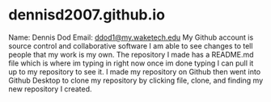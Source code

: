 # dennisd2007.github.io
Name: Dennis Dod Email: ddod1@my.waketech.edu
My Github account is source control and collaborative software I am able to see changes to tell people that my work is my own.
The repository I made has a README.md file which is where im typing in right now once im done typing I can pull it up to my repository to see it.
I made my repository on Github then went into Github Desktop to clone my repository by clicking file, clone, and finding my new repository I created.
